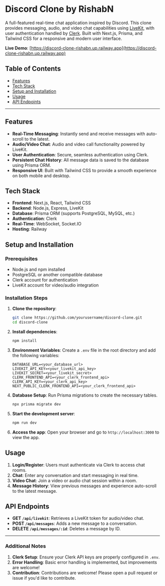 # Discord Clone by RishabN

A full-featured real-time chat application inspired by Discord. This clone provides messaging, audio, and video chat capabilities using [LiveKit](https://livekit.io/), with user authentication handled by [Clerk](https://clerk.dev/). Built with Next.js, Prisma, and Tailwind CSS for a responsive and modern user interface.

**Live Demo**: [https://discord-clone-rishabn.up.railway.app](https://discord-clone-rishabn.up.railway.app)

## Table of Contents

- [Features](#features)
- [Tech Stack](#tech-stack)
- [Setup and Installation](#setup-and-installation)
- [Usage](#usage)
- [API Endpoints](#api-endpoints)

---

## Features

- **Real-Time Messaging**: Instantly send and receive messages with auto-scroll to the latest.
- **Audio/Video Chat**: Audio and video call functionality powered by LiveKit.
- **User Authentication**: Secure, seamless authentication using Clerk.
- **Persistent Chat History**: All message data is saved to the database using Prisma ORM.
- **Responsive UI**: Built with Tailwind CSS to provide a smooth experience on both mobile and desktop.

## Tech Stack

- **Frontend**: Next.js, React, Tailwind CSS
- **Backend**: Node.js, Express, LiveKit
- **Database**: Prisma ORM (supports PostgreSQL, MySQL, etc.)
- **Authentication**: Clerk
- **Real-Time**: WebSocket, Socket.IO
- **Hosting**: Railway

## Setup and Installation

### Prerequisites

- Node.js and npm installed
- PostgreSQL or another compatible database
- Clerk account for authentication
- LiveKit account for video/audio integration

### Installation Steps

1. **Clone the repository**:

   ```bash
   git clone https://github.com/yourusername/discord-clone.git
   cd discord-clone
   ```

2. **Install dependencies**:

   ```bash
   npm install
   ```

3. **Environment Variables**: Create a `.env` file in the root directory and add the following variables:

   ```plaintext
   DATABASE_URL=<your_database_url>
   LIVEKIT_API_KEY=<your_livekit_api_key>
   LIVEKIT_SECRET=<your_livekit_secret>
   CLERK_FRONTEND_API=<your_clerk_frontend_api>
   CLERK_API_KEY=<your_clerk_api_key>
   NEXT_PUBLIC_CLERK_FRONTEND_API=<your_clerk_frontend_api>
   ```

4. **Database Setup**:
   Run Prisma migrations to create the necessary tables.

   ```bash
   npx prisma migrate dev
   ```

5. **Start the development server**:

   ```bash
   npm run dev
   ```

6. **Access the app**: Open your browser and go to `http://localhost:3000` to view the app.

## Usage

1. **Login/Register**: Users must authenticate via Clerk to access chat rooms.
2. **Chat**: Enter any conversation and start messaging in real time.
3. **Video Chat**: Join a video or audio chat session within a room.
4. **Message History**: View previous messages and experience auto-scroll to the latest message.

## API Endpoints

- **GET `/api/livekit`**: Retrieves a LiveKit token for audio/video chat.
- **POST `/api/messages`**: Adds a new message to a conversation.
- **DELETE `/api/messages/:id`**: Deletes a message by ID.

---

### Additional Notes

1. **Clerk Setup**: Ensure your Clerk API keys are properly configured in `.env`.
2. **Error Handling**: Basic error handling is implemented, but improvements are welcome!
3. **Contribution**: Contributions are welcome! Please open a pull request or issue if you'd like to contribute.
